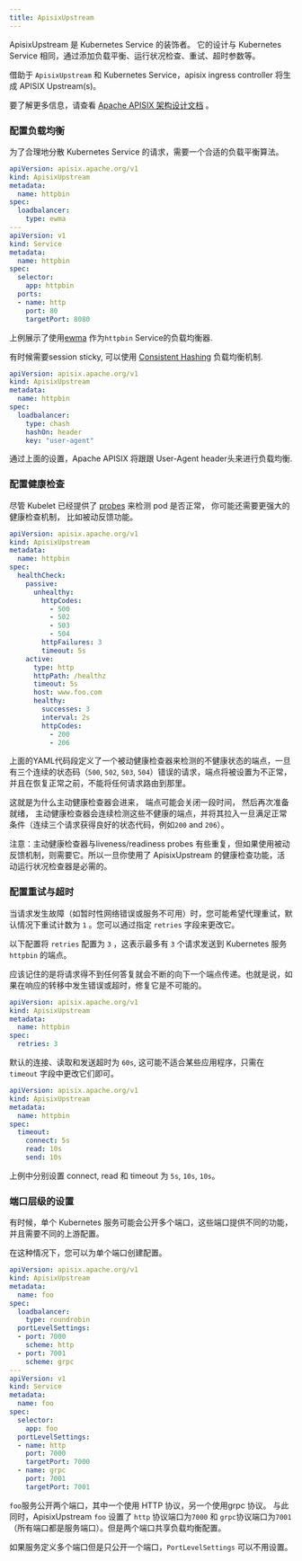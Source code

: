 ```yaml
---
title: ApisixUpstream
---
```


<!--
#
# Licensed to the Apache Software Foundation (ASF) under one or more
# contributor license agreements.  See the NOTICE file distributed with
# this work for additional information regarding copyright ownership.
# The ASF licenses this file to You under the Apache License, Version 2.0
# (the "License"); you may not use this file except in compliance with
# the License.  You may obtain a copy of the License at
#
#     http://www.apache.org/licenses/LICENSE-2.0
#
# Unless required by applicable law or agreed to in writing, software
# distributed under the License is distributed on an "AS IS" BASIS,
# WITHOUT WARRANTIES OR CONDITIONS OF ANY KIND, either express or implied.
# See the License for the specific language governing permissions and
# limitations under the License.
#
-->

ApisixUpstream 是 Kubernetes Service 的装饰者。 它的设计与 Kubernetes Service 相同，通过添加负载平衡、运行状况检查、重试、超时参数等。

借助于 `ApisixUpstream` 和 Kubernetes Service，apisix ingress controller 将生成 APISIX Upstream(s)。

要了解更多信息，请查看 [Apache APISIX 架构设计文档](https://github.com/apache/apisix/blob/master/doc/architecture-design.md#upstream) 。

### 配置负载均衡

为了合理地分散 Kubernetes Service 的请求，需要一个合适的负载平衡算法。

```yaml
apiVersion: apisix.apache.org/v1
kind: ApisixUpstream
metadata:
  name: httpbin
spec:
  loadbalancer:
    type: ewma
---
apiVersion: v1
kind: Service
metadata:
  name: httpbin
spec:
  selector:
    app: httpbin
  ports:
  - name: http
    port: 80
    targetPort: 8080
```

上例展示了使用[ewma](https://linkerd.io/2016/03/16/beyond-round-robin-load-balancing-for-latency/) 作为`httpbin` Service的负载均衡器.

有时候需要session sticky, 可以使用 [Consistent Hashing](https://en.wikipedia.org/wiki/Consistent_hashing) 负载均衡机制.

```yaml
apiVersion: apisix.apache.org/v1
kind: ApisixUpstream
metadata:
  name: httpbin
spec:
  loadbalancer:
    type: chash
    hashOn: header
    key: "user-agent"
```

通过上面的设置，Apache APISIX 将跟跟 User-Agent header头来进行负载均衡.

### 配置健康检查

尽管 Kubelet 已经提供了 [probes](https://kubernetes.io/docs/tasks/configure-pod-container/configure-liveness-readiness-startup-probes/#:~:text=The%20kubelet%20uses%20readiness%20probes,removed%20from%20Service%20load%20balancers.) 来检测 pod 是否正常， 你可能还需要更强大的健康检查机制， 比如被动反馈功能。

```yaml
apiVersion: apisix.apache.org/v1
kind: ApisixUpstream
metadata:
  name: httpbin
spec:
  healthCheck:
    passive:
      unhealthy:
        httpCodes:
          - 500
          - 502
          - 503
          - 504
        httpFailures: 3
        timeout: 5s
    active:
      type: http
      httpPath: /healthz
      timeout: 5s
      host: www.foo.com
      healthy:
        successes: 3
        interval: 2s
        httpCodes:
          - 200
          - 206
```

上面的YAML代码段定义了一个被动健康检查器来检测的不健康状态的端点，一旦有三个连续的状态码（`500`, `502`, `503`, `504`）错误的请求，端点将被设置为不正常，并且在恢复正常之前，不能将任何请求路由到那里。

这就是为什么主动健康检查器会进来， 端点可能会关闭一段时间， 然后再次准备就绪， 主动健康检查器会连续检测这些不健康的端点，并将其拉入一旦满足正常条件（连续三个请求获得良好的状态代码，例如`200` and `206`）。

注意：主动健康检查器与liveness/readiness probes 有些重复，但如果使用被动反馈机制，则需要它。所以一旦你使用了 ApisixUpstream 的健康检查功能，活动运行状况检查器是必需的。

### 配置重试与超时

当请求发生故障（如暂时性网络错误或服务不可用）时，您可能希望代理重试，默认情况下重试计数为 `1` 。您可以通过指定 `retries` 字段来更改它。

以下配置将 `retries` 配置为 `3` ，这表示最多有 `3` 个请求发送到 Kubernetes 服务 `httpbin` 的端点。

应该记住的是将请求得不到任何答复就会不断的向下一个端点传递。也就是说，如果在响应的转移中发生错误或超时，修复它是不可能的。

```yaml
apiVersion: apisix.apache.org/v1
kind: ApisixUpstream
metadata:
  name: httpbin
spec:
  retries: 3
```

默认的连接、读取和发送超时为 `60s`, 这可能不适合某些应用程序，只需在 `timeout` 字段中更改它们即可。

```yaml
apiVersion: apisix.apache.org/v1
kind: ApisixUpstream
metadata:
  name: httpbin
spec:
  timeout:
    connect: 5s
    read: 10s
    send: 10s
```

上例中分别设置 connect, read 和 timeout 为 `5s`, `10s`, `10s`。

### 端口层级的设置

有时候，单个 Kubernetes 服务可能会公开多个端口，这些端口提供不同的功能，并且需要不同的上游配置。

在这种情况下，您可以为单个端口创建配置。

```yaml
apiVersion: apisix.apache.org/v1
kind: ApisixUpstream
metadata:
  name: foo
spec:
  loadbalancer:
    type: roundrobin
  portLevelSettings:
  - port: 7000
    scheme: http
  - port: 7001
    scheme: grpc
---
apiVersion: v1
kind: Service
metadata:
  name: foo
spec:
  selector:
    app: foo
  portLevelSettings:
  - name: http
    port: 7000
    targetPort: 7000
  - name: grpc
    port: 7001
    targetPort: 7001
```

`foo`服务公开两个端口，其中一个使用 HTTP 协议，另一个使用grpc 协议。 与此同时，ApisixUpstream `foo` 设置了 `http` 协议端口为`7000` 和 `grpc`协议端口为`7001`（所有端口都是服务端口）。但是两个端口共享负载均衡配置。

如果服务定义多个端口但是只公开一个端口，`PortLevelSettings` 可以不用设置。
